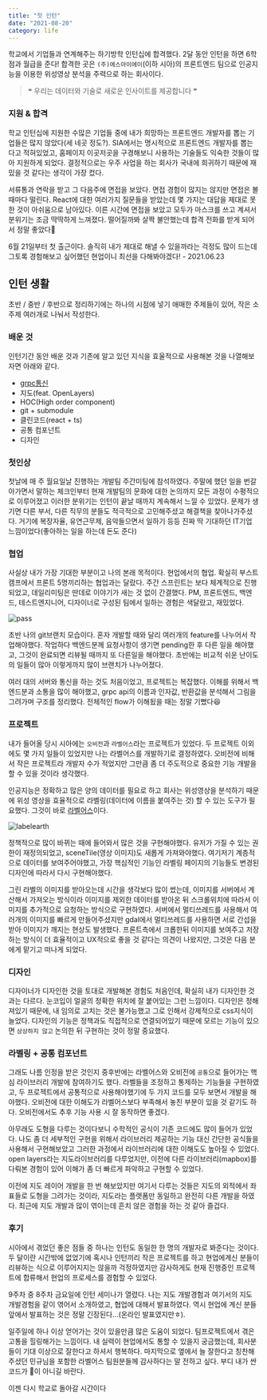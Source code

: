 ```yaml
---
title: "첫 인턴"
date: "2021-08-20"
category: life
---
```


학교에서 기업들과 연계해주는 하기방학 인턴십에 합격했다. 2달 동안 인턴을 하면 6학점과 월급을 준다! 합격한 곳은 `(주)에스아이에이`(이하 시아)의 프론트엔드 팀으로 인공지능을 이용한 위성영상 분석을 주력으로 하는 회사이다.

> ❝ 우리는
> 데이터와 기술로
> 새로운 인사이트를
> 제공합니다 ❞

### 지원 & 합격

학교 인턴십에 지원한 수많은 기업들 중에 내가 희망하는 프론트엔드 개발자를 뽑는 기업들은 많지 않았다(세 네곳 정도?). SIA에서는 명시적으로 프론트엔드 개발자를 뽑는다고 적혀있었고, 홈페이지 이곳저곳을 구경해보니 사용하는 기술들도 익숙한 것들이 많아 지원하게 되었다. 결정적으로는 우주 사업을 하는 회사가 국내에 희귀하기 때문에 재밌을 것 같다는 생각이 가장 컸다.

서류통과 연락을 받고 그 다음주에 면접을 보았다. 면접 경험이 많지는 않지만 면접은 볼 때마다 떨린다. React에 대한 여러가지 질문들을 받았는데 몇 가지는 대답을 제대로 못한 것이 아쉬움으로 남아있다. 이른 시간에 면접을 보았고 모두가 마스크를 쓰고 계셔서 분위기는 조금 딱딱하게 느껴졌다. 떨어질까봐 살짝 불안했는데 합격 전화를 받게 되어서 정말 좋았다🤪

6월 21일부터 첫 출근이다. 솔직히 내가 제대로 해낼 수 있을까라는 걱정도 많이 드는데 그토록 경험해보고 싶어했던 현업이니 최선을 다해봐야겠다! - 2021.06.23

## 인턴 생활

초반 / 중반 / 후반으로 정리하기에는 하나의 시점에 넣기 애매한 주제들이 있어, 작은 소주제 여러개로 나눠서 작성한다.

### 배운 것

인턴기간 동안 배운 것과 기존에 알고 있던 지식을 효울적으로 사용해본 것을 나열해보자면 아래와 같다.

- [grpc통신](https://medium.com/naver-cloud-platform/nbp-%EA%B8%B0%EC%88%A0-%EA%B2%BD%ED%97%98-%EC%8B%9C%EB%8C%80%EC%9D%98-%ED%9D%90%EB%A6%84-grpc-%EA%B9%8A%EA%B2%8C-%ED%8C%8C%EA%B3%A0%EB%93%A4%EA%B8%B0-1-39e97cb3460)
- 지도(feat. OpenLayers)
- HOC(High order component)
- git + submodule
- 클린코드(react + ts)
- 공통 컴포넌트
- 디자인

### 첫인상

첫날에 매 주 월요일날 진행하는 개발팀 주간미팅에 참석하였다. 주말에 했던 일을 번갈아가면서 말하는 체크인부터 현재 개발팀의 문화에 대한 논의까지 모든 과정이 수평적으로 이루어졌고 이러한 분위기는 인턴이 끝날 때까지 계속해서 느낄 수 있었다. 문제가 생기면 다른 부서, 다른 직무의 분들도 적극적으로 고민해주셨고 해결책을 찾아나가주셨다. 거기에 복장자율, 유연근무제, 음악들으면서 일하기 등등 진짜 딱 기대하던 IT기업 느낌이었다(좋아하는 일을 하는데 돈도 준다)

### 협업

사실상 내가 가장 기대한 부분이고 나의 본래 목적이다. 현업에서의 협업. 확실히 부스트캠프에서 프론트 5명끼리하는 협업과는 달랐다. 주간 스프린트는 보다 체계적으로 진행되었고, 데일리미팅은 딴데로 이야기가 새는 것 없이 간결했다. PM, 프론트엔드, 백엔드, 테스트엔지니어, 디자이너로 구성된 팀에서 일하는 경험은 색달랐고, 재밌었다.

![pass](/life/images/sia-git.png)

초반 나의 git브랜치 모습이다. 혼자 개발할 때와 달리 여러개의 feature를 나누어서 작업해야했다. 작업하다 백엔드분께 요청사항이 생기면 pending한 후 다른 일을 해야했고, 그것이 완료되면 리뷰될 때까지 또 다른일을 해야했다. 초반에는 비교적 쉬운 난이도의 일들이 많아 이렇게까지 많이 브랜치가 나누어졌다.

여러 대의 서버와 통신을 하는 것도 처음이었고, 프로젝트는 복잡했다. 이해를 위해서 백엔드분과 소통을 많이 해야했고, grpc api의 이름과 인자값, 반환값을 분석해서 그림을 그려가며 구조를 정리했다. 전체적인 flow가 이해됬을 때는 정말 기뻤다😆

### 프로젝트

내가 들어올 당시 시아에는 `오비전`과 `라벨어스`라는 프로젝트가 있었다. 두 프로젝트 이외에도 몇 가지 일들이 있었지만 나는 라벨어스를 개발하기로 결정하였다. 오비전에 비해서 작은 프로젝트라 개발자 수가 적었지만 그만큼 좀 더 주도적으로 중요한 기능 개발을 할 수 있을 것이라 생각했다.

인공지능은 정확하고 많은 양의 데이터를 필요로 하고 회사는 위성영상을 분석하기 때문에 위성 영상을 효율적으로 라벨링(데이터에 이름을 붙여주는 것) 할 수 있는 도구가 필요했다. 그것이 바로 [라벨어스](https://recruit.si-analytics.ai/fa510954-29e3-420e-89c5-bfab2a936fae)이다.

![labelearth](/life/images/labelearth.png)

정책적으로 많이 바뀌는 때에 들어와서 많은 것을 구현해야했다. 유저가 가질 수 있는 권한이 재정의되었고, sceneTile(영상 이미지)도 새롭게 가져와야했다. 여기저기 계층적으로 데이터를 보여주어야했고, 가장 핵심적인 기능인 라벨링 페이지의 기능들도 변경된 디자인에 따라서 다시 구현해야했다.

그린 라벨의 이미지를 받아오는데 시간을 생각보다 많이 썼는데, 이미지를 서버에서 계산해서 가져오는 방식이라 이미지를 제외한 데이터를 받아온 뒤 스크롤위치에 따라서 이미지를 추가적으로 요청하는 방식으로 구현하였다. 서버에서 멀티쓰레드를 사용해서 여러개의 이미지를 빠르게 만들어주셨지만 gdal에서 멀티쓰레드를 사용하면 서로 간섭을 받아 이미지가 깨지는 현상도 발생했다. 프론트측에서 크롭한뒤 이미지를 보여주고 저장하는 방식이 더 효율적이고 UX적으로 좋을 것 같다는 의견이 나왔지만, 그것은 다음 분에게 맡기고 떠나게 되었다.

### 디자인

디자이너가 디자인한 것을 토대로 개발해본 경험도 처음인데, 확실히 내가 디자인한 것과는 다르다. 눈코입이 얼굴의 정확한 위치에 잘 붙어있는 그런 느낌이다. 디자인은 정해져있기 때문에, 내 임의로 고치는 것은 불가능했고 그로 인해서 강제적으로 css지식이 늘었다. 디자인의 기능은 정책과도 직접적으로 연결되어있기 때문에 모르는 기능이 있으면 `상상하지 않고` 논의한 뒤 구현하는 것이 정말 중요했다.

### 라벨링 + 공통 컴포넌트

그래도 나름 인정을 받은 것인지 중후반에는 라벨어스와 오비전에 `공통`으로 들어가는 핵심 라이브러리 개발에 참여하기도 했다. 라벨들을 조정하고 통제하는 기능들을 구현하였고, 두 프로젝트에서 공통적으로 사용해야했기에 두 가지 코드를 모두 보면서 개발을 해야했다. 오비전에 대한 이해도가 라벨어스보다 부족해서 놓친 부분이 있을 것 같기도 하다. 오비전에서도 추후 기능 사용 시 잘 동작하면 좋겠다.

아무래도 도형을 다루는 것이다보니 수학적인 공식이 기존 코드에도 많이 들어가 있었다. 나도 좀 더 세부적인 구현을 위해서 라이브러리 제공하는 기능 대신 간단한 공식들을 사용해서 구현해보았고 그러한 과정에서 라이브러리에 대한 이해도도 높아질 수 있었다. open layers라는 지도라이브러리를 다루었지만, 이전에 다른 라이브러리(mapbox)를 다뤄본 경험이 있어 이해가 좀 더 빠르게 파악하고 구현할 수 있었다.

이전에 지도 레이어 개발을 한 번 해보았지만 여기서 다루는 것들은 지도의 외적에서 좌표들로 도형을 그려가는 것이라, 지도라는 플랫폼만 동일하고 완전히 다른 개발을 하였다. 최근에 지도 개발과 많이 엮이는데 흔치 않은 경험을 하는 것 같아 즐겁다.

### 후기

시아에서 겪었던 좋은 점들 중 하나는 인턴도 동일한 한 명의 개발자로 봐준다는 것이다. 두 달이란 시간밖에 없었기에 혹시나 인턴끼리 작은 프로젝트를 하고 현업에계신 분들이 리뷰하는 식으로 이루어지지는 않을까 걱정하였지만 감사하게도 현재 진행중인 프로젝트에 합류해서 현업의 프로세스를 경험할 수 있었다.

9주차 중 8주차 금요일에 인턴 세미나가 열렸다. 나는 지도 개발경험과 여기서의 지도 개발경험을 같이 엮어서 소개하였고, 협업에 대해서 발표하였다. 역시 현업에 계신 분들 앞에서 발표하는 것은 정말 긴장된다...(온라인 발표였지만ㅎ).

일주일에 하나 이상 얻어가는 것이 있을만큼 많은 도움이 되었다. 팀프로젝트에서 겪은 고통을 힐링해가는 느낌이다. 내 실력이 현업에서도 통할 수 있을지 궁금했는데, 회사분들이 기대 이상으로 잘한다고 하셔서 행복하다. 마지막으로 옆에서 늘 잘한다고 칭찬해주셨던 민규님을 포함한 라벨어스 팀원분들께 감사하다는 말 전하고 싶다. 부디 내가 싼 코드가 💩이 아니길 바란다.

이젠 다시 학교로 돌아갈 시간이다
